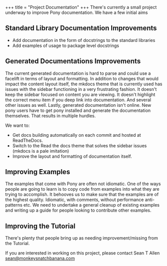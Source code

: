 +++
title = "Project Documentation"
+++
There's currently a small project underway to improve Pony documentation. We have a few initial aims

## Standard Library Documentation Improvements

* Add documentation in the form of docstrings to the standard libraries
* Add examples of usage to package level docstrings

## Generated Documentations Improvements

The current generated documentation is hard to parse and could use a facelift in terms of layout and formatting. In addition to changes that would impact the content layout itself,  the mkdocs theme that is currently used has issues with the sidebar functioning in a very frustrating fashion. It doesn't keep the sidebar focused on content you are viewing. It doesn't highlight the correct menu item if you deep link into documentation. And several other issues as well. Lastly, generated documentation isn't online. New pony users have to get pony installed and generate the documentation themselves. That results in multiple hurdles.

We want to:

* Get docs building automatically on each commit and hosted at ReadTheDocs.
* Switch to the Read the docs theme that solves the sidebar issues (mkdocs is a pale imitation)
* Improve the layout and formatting of documentation itself.

## Improving Examples

The examples that come with Pony are often not idiomatic. One of the ways people are going to learn is to copy code from examples into what they are trying to accomplish. It behooves us to make sure that the examples are of the highest quality. Idiomatic, with comments, without performance anti-patterns etc. We need to undertake a general cleanup of existing examples and writing up a guide for people looking to contribute other examples.

## Improving the Tutorial

There's plenty that people bring up as needing improvement/missing from the Tutorial.

If you are interested in working on this project, please contact Sean T Allen <sean@monkeysnatchbanana.com> 
